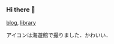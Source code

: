 ### Hi there 👋

[blog](https://kogetsu0728.github.io/), [library](https://kogetsu0728.github.io/ku-library/)<br>

アイコンは海遊館で撮りました．かわいい．<br>
